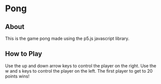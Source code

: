 # Pong
## About
This is the game pong made using the p5.js javascript library.
## How to Play
Use the up and down arrow keys to control the player on the right.
Use the w and s keys to control the player on the left.
The first player to get to 20 points wins!
